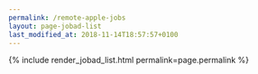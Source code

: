 ```yaml
---
permalink: /remote-apple-jobs
layout: page-jobad-list
last_modified_at: 2018-11-14T18:57:57+0100
---
```

{% include render_jobad_list.html permalink=page.permalink %}
